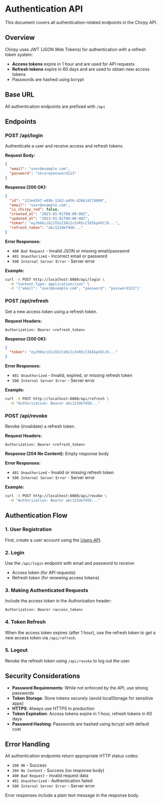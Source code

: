 # Authentication API

This document covers all authentication-related endpoints in the Chirpy API.

## Overview

Chirpy uses JWT (JSON Web Tokens) for authentication with a refresh token system:

- **Access tokens** expire in 1 hour and are used for API requests
- **Refresh tokens** expire in 60 days and are used to obtain new access tokens
- Passwords are hashed using bcrypt

## Base URL

All authentication endpoints are prefixed with `/api`

## Endpoints

### POST /api/login

Authenticate a user and receive access and refresh tokens.

**Request Body:**

```json
{
  "email": "user@example.com",
  "password": "securepassword123"
}
```

**Response (200 OK):**

```json
{
  "id": "123e4567-e89b-12d3-a456-426614174000",
  "email": "user@example.com",
  "is_chirpy_red": false,
  "created_at": "2023-01-01T00:00:00Z",
  "updated_at": "2023-01-01T00:00:00Z",
  "token": "eyJhbGciOiJIUzI1NiIsInR5cCI6IkpXVCJ9...",
  "refresh_token": "abc123def456..."
}
```

**Error Responses:**

- `400 Bad Request` - Invalid JSON or missing email/password
- `401 Unauthorized` - Incorrect email or password
- `500 Internal Server Error` - Server error

**Example:**

```bash
curl -X POST http://localhost:8080/api/login \
  -H "Content-Type: application/json" \
  -d '{"email": "user@example.com", "password": "password123"}'
```

### POST /api/refresh

Get a new access token using a refresh token.

**Request Headers:**

```
Authorization: Bearer <refresh_token>
```

**Response (200 OK):**

```json
{
  "token": "eyJhbGciOiJIUzI1NiIsInR5cCI6IkpXVCJ9..."
}
```

**Error Responses:**

- `401 Unauthorized` - Invalid, expired, or missing refresh token
- `500 Internal Server Error` - Server error

**Example:**

```bash
curl -X POST http://localhost:8080/api/refresh \
  -H "Authorization: Bearer abc123def456..."
```

### POST /api/revoke

Revoke (invalidate) a refresh token.

**Request Headers:**

```
Authorization: Bearer <refresh_token>
```

**Response (204 No Content):**
Empty response body

**Error Responses:**

- `401 Unauthorized` - Invalid or missing refresh token
- `500 Internal Server Error` - Server error

**Example:**

```bash
curl -X POST http://localhost:8080/api/revoke \
  -H "Authorization: Bearer abc123def456..."
```

## Authentication Flow

### 1. User Registration

First, create a user account using the [Users API](users.md#post-apiusers).

### 2. Login

Use the `/api/login` endpoint with email and password to receive:

- Access token (for API requests)
- Refresh token (for renewing access tokens)

### 3. Making Authenticated Requests

Include the access token in the Authorization header:

```
Authorization: Bearer <access_token>
```

### 4. Token Refresh

When the access token expires (after 1 hour), use the refresh token to get a new access token via `/api/refresh`.

### 5. Logout

Revoke the refresh token using `/api/revoke` to log out the user.

## Security Considerations

- **Password Requirements**: While not enforced by the API, use strong passwords
- **Token Storage**: Store tokens securely (avoid localStorage for sensitive apps)
- **HTTPS**: Always use HTTPS in production
- **Token Expiration**: Access tokens expire in 1 hour, refresh tokens in 60 days
- **Password Hashing**: Passwords are hashed using bcrypt with default cost

## Error Handling

All authentication endpoints return appropriate HTTP status codes:

- `200 OK` - Success
- `204 No Content` - Success (no response body)
- `400 Bad Request` - Invalid request data
- `401 Unauthorized` - Authentication failed
- `500 Internal Server Error` - Server error

Error responses include a plain text message in the response body.
